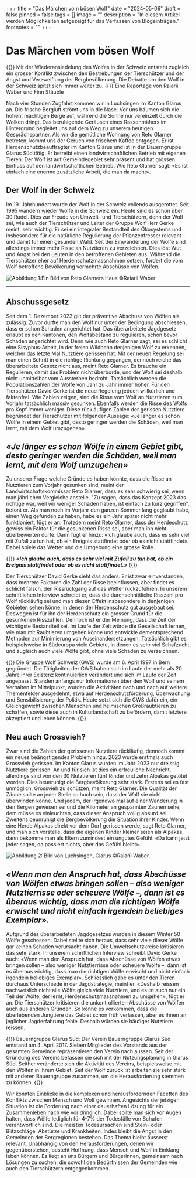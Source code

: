 +++
title = "Das Märchen vom bösen Wolf"
date = "2024-05-06"
draft = false
pinned = false
tags = []
image = ""
description = "In diesem Artikel werden Möglichkeiten aufgezeigt für das Verfassen von Blogeinträgen."
footnotes = ""
+++
# Das Märchen vom bösen Wolf

{{<lead>}}
Mit der Wiederansiedelung des Wolfes in der Schweiz entsteht zugleich ein grosser Konflikt zwischen den Bestrebungen der Tierschützer und der Angst und Verzweiflung der Bergbevölkerung. Die Debatte um den Wolf in der Schweiz spitzt sich immer weiter zu.
{{</lead>}}
Eine Reportage von Raiarii Waber und Finn Stäuble

Nach vier Stunden Zugfahrt kommen wir in Luchsingen im Kanton Glarus an. Die frische Bergluft strömt uns in die Nase. Vor uns bäumen sich die hohen, mächtigen Berge auf, während die Sonne nur vereinzelt durch die Wolken dringt. Das beruhigende Geräusch eines Rassenmähers im Hintergrund begleitet uns auf dem Weg zu unserem heutigen Gesprächspartner. Als wir die gemütliche Wohnung von Reto Glarner betreten, kommt uns der Geruch von frischem Kaffee entgegen. Er ist Herdenschutzbeauftragter im Kanton Glarus und ist in der Bauerngruppe Glarus Süd tätig. Er betreibt einen landwirtschaftlichen Betrieb mit eigenen Tieren. Der Wolf ist auf Gemeindegebiet sehr präsent und hat grossen Einfluss auf den landwirtschaftlichen Betrieb. Wie Reto Glarner sagt: «Es ist einfach eine enorme zusätzliche Arbeit, die man da macht». 

## Der Wolf in der Schweiz

Im 19. Jahrhundert wurde der Wolf in der Schweiz vollends ausgerottet. Seit 1995 wandern wieder Wölfe in die Schweiz ein. Heute sind es schon über 30 Rudel. Dies zur Freude von Umwelt- und Tierschützern, denn der Wolf sei, wie auch der Tierschützer und Leiter der Gruppe Wolf Herr Gerke meint, sehr wichtig. Er sei ein integraler Bestandteil des Ökosystems und insbesondere für die natürliche Regulierung der Pflanzenfresser relevant – und damit für einen gesunden Wald. 
Seit der Einwanderung der Wölfe sind allerdings immer mehr Risse an Nutztieren zu verzeichnen. Dies löst Wut und Angst bei den Leuten in den betroffenen Gebieten aus. 
Während die Tierschützer eher auf Herdenschutzmassnahmen setzen, fordert die vom Wolf betroffene Bevölkerung vermehrte Abschüsse von Wölfen. 

![Abbildung 1:Ein Bild von Reto Glarners Haus ©Raiarii Waber](microsoftteams-image-35-2-1-.png)

- - -

## Abschussgesetz

Seit dem 1. Dezember 2023 gilt der präventive Abschuss von Wölfen als zulässig. Zuvor durfte man den Wolf nur unter der Bedingung abschiessen, dass er schon Schaden angerichtet hat. Das überarbeitete Jagdgesetz erlaubt es den Kantonen, den Wolfsbestand zu regulieren, schon bevor Schaden angerichtet wird. Denn wie auch Reto Glarner sagt, sei es schlicht eine Sisyphus-Arbeit, in der freien Wildbahn denjenigen Wolf zu erkennen, welcher das letzte Mal Nutztiere gerissen hat. Mit der neuen Regelung sei man einen Schritt in die richtige Richtung gegangen, dennoch reiche das überarbeitete Gesetz nicht aus, meint Reto Glarner. Es brauche ein Regulieren, damit das Problem nicht überborde, und der Wolf sei deshalb nicht unmittelbar vom Aussterben bedroht. Tatsächlich werden die Populationszahlen der Wölfe von Jahr zu Jahr immer höher.
Für den Tierschützer David Gerke ist die neue Regelung jedoch willkürlich und faktenfrei. Wie Zahlen zeigen, sind die Risse vom Wolf an Nutztieren zum Vorjahr tatsächlich massiv gesunken. Ebenfalls werden die Risse des Wolfs pro Kopf immer weniger. Diese rückläufigen Zahlen der gerissen Nutztiere begründet der Tierschützer mit folgender Aussage: «Je länger es schon Wölfe in einem Gebiet gibt, desto geringer werden die Schäden, weil man lernt, mit dem Wolf umzugehen».

## *«Je länger es schon Wölfe in einem Gebiet gibt, desto geringer werden die Schäden, weil man lernt, mit dem Wolf umzugehen»*

Zu unserer Frage welche Gründe es haben könnte, dass die Risse an Nutztieren zum Vorjahr gesunken sind, meint der Landwirtschaftskommissar Reto Glarner, dass es sehr schwierig sei, wenn man jährlichen Vergleiche anstelle. "Zu sagen, dass das Konzept 2023 das richtige war, weil wir weniger Schäden haben, ist einfach zu kurz gegriffen", betont er. Als man noch im Vorjahr den ganzen Sommer lang geglaubt habe, einen Weg gefunden zu haben, habe es ein Jahr später nicht mehr funktioniert, fügt er an. Trotzdem meint Reto Glarner, dass der Herdeschutz gewiss ein Faktor für die gesunkenen Risse sei, aber man ihn nicht überbewerten dürfe. Dann fügt er hinzu: «Ich glaube auch, dass es sehr viel mit Zufall zu tun hat, ob ein Ereignis stattfindet oder ob es nicht stattfindet». Dabei spiele das Wetter und die Umgebung eine grosse Rolle. 

{{<box>}}
***«Ich glaube auch, dass es sehr viel mit Zufall zu tun hat, ob ein Ereignis stattfindet oder ob es nicht stattfindet.»***
{{</box>}}

Der Tierschützer David Gerke sieht das anders. Er ist zwar einverstanden, dass mehrere Faktoren die Zahl der Risse beeinflussen, aber findet es schlicht falsch, den Rissrückgang auf das Wetter rückzuführen. In unserem schriftlichen Interview schreibt er, dass die durchschnittliche Risszahl pro Wolf rückläufig sei und man diesen Effekt insbesondere in denjenigen Gebieten sehen könne, in denen der Herdenschutz gut ausgebaut sei. Deswegen ist für ihn der Herdenschutz ein grosser Grund für die gesunkenen Risszahlen. Dennoch ist er der Meinung, dass die Zeit der wichtigste Bestandteil sei. Im Laufe der Zeit würde die Gesellschaft lernen, wie man mit Raubtieren umgehen könne und entwickle dementsprechend Methoden zur Minimierung von Auseinandersetzungen. Tatsächlich gibt es beispielsweise in Südeuropa viele Gebiete, in denen es sehr viel Schafzucht und zugleich auch viele Wölfe gibt, ohne viele Schäden zu verzeichnen.  

{{<box title="Gruppe Wolf Schweiz(GWS)">}}
Die Gruppe Wolf Schweiz (GWS) wurde am 6. April 1997 in Bern gegründet. Die Tätigkeiten der GWS haben sich im Laufe der mehr als 20 Jahre ihrer Existenz kontinuierlich verändert und sich im Laufe der Zeit angepasst. Standen anfangs nur Informationen über den Wolf und seinem Verhalten im Mittelpunkt, wurden die Aktivitäten nach und nach auf weitere Themenfelder ausgedehnt, etwa auf Herdenschutzförderung, Überwachung und Sensibilisierung der Politik. Heute setzt sich die GWS dafür ein, ein Gleichgewicht zwischen Menschen und heimischen Großraubtieren zu schaffen, sowie diese auch in Kulturlandschaft zu befördern, damit letztere akzeptiert und leben können. 
{{</box>}}

## Neu auch Grossvieh?

Zwar sind die Zahlen der gerissenen Nutztiere rückläufig, dennoch kommt ein neues beängstigendes Problem hinzu. 2023 wurde erstmals auch Grossvieh gerissen. 
Im Kanton Glarus wurden im Jahr 2023 nur dreissig Nutztiere gerissen. An und für sich ist dies ein erfreuliche Nachricht, allerdings sind von den 30 Nutztieren fünf Rinder und zehn Alpakas getötet worden. Dies beunruhigt die Bergbevölkerung sehr stark. 
Erstens sei es fast unmöglich, Grossvieh zu schützen, meint Reto Glarner. Die Qualität der Zäune sollte an jeder Stelle so hoch sein, dass der Wolf sie nicht überwinden könne. Und jedem, der irgendwo mal auf einer Wanderung in den Bergen gewesen sei und die Kilometer an gespannten Zäunen sehe, dem müsse es einleuchten, dass dieser Anspruch völlig absurd sei.\
Zweitens beunruhigt die Bergbevölkerung die Situation ihrer Kinder. Wenn eine Herde Alpakas direkt vor dem Dorf gerissen werde, sagt Reto Glarner, und man sich vorstelle, dass die eigenen Kinder kleiner seien als Alpakas, dann bekomme man als Eltern zumindest ein ungutes Gefühl. «Da kann jetzt jeder sagen, da passiert nichts, aber das Gefühl bleibt». 

![Abbildung 2: Bild von Luchsingen, Glarus ©Raiarii Waber](microsoftteams-image-34-2-.png)

## *«Wenn man den Anspruch hat, dass Abschüsse von Wölfen etwas bringen sollen – also weniger Nutztierrisse oder scheuere Wölfe –, dann ist es überaus wichtig, dass man die richtigen Wölfe erwischt und nicht einfach irgendein beliebiges Exemplar».*

Aufgrund des überarbeiteten Jagdgesetzes wurden in diesem Winter 50 Wölfe geschossen. Dabei stellte sich heraus, dass sehr viele dieser Wölfe gar keinen Schaden verursacht haben. Die Umweltschutzkreise kritisieren das sehr stark. In unserem schriftlichen Interview schreibt David Gerke auch: «Wenn man den Anspruch hat, dass Abschüsse von Wölfen etwas bringen sollen – also weniger Nutztierrisse oder scheuere Wölfe –, dann ist es überaus wichtig, dass man die richtigen Wölfe erwischt und nicht einfach irgendein beliebiges Exemplar». Schliesslich gäbe es unter den Tieren durchaus Unterschiede in der Jagdstrategie, meint er. «Deshalb reissen nachweislich nicht alle Wölfe gleich viele Nutztiere, und es ist auch nur ein Teil der Wölfe, der lernt, Herdenschutzmassnahmen zu umgehen», fügt er an. Die Tierschützer kritisieren die unkontrollierten Abschüsse von Wölfen auch aus anderen Gründen. So könne es vorkommen, dass die überlebenden Jungtiere das Gebiet schon früh verlassen, aber es ihnen an jeglicher Jagderfahrung fehle. Deshalb würden sie häufiger Nutztiere reissen. 

{{<box title="Bauerngruppe Glarus Süd">}}
Bauerngruppe Glarus Süd:
Der Verein Bauerngruppe Glarus Süd entstand am 4. April 2017. Sieben Mitglieder des Vorstands aus der gesamten Gemeinde repräsentieren den Verein nach aussen. Seit der Gründung des Vereins befassen sie sich mit der Nutzungsplanung in Glarus Süd. 
Seither veränderte sich die Aktivität des Vereins, beispielsweise mit den Wölfen in ihrem Gebiet. Seit der Wolf zurück ist arbeiten sie sehr stark mit anderen Bauerngruppe zusammen, um die Herausforderung stemmen zu können. 
{{</box>}}

Wir konnten Einblicke in die komplexen und herausfordernden Facetten des Konflikts zwischen Mensch und Wolf gewinnen. Angesichts der jetzigen Situation ist die Forderung nach einer dauerhaften Lösung für ein Zusammenleben nach wie vor dringlich. Dabei sollte man sich vor Augen halten, dass Wölfe lediglich für 4-7% der Todesfälle von Schafen verantwortlich sind. Die meisten Todesursachen sind Stein- oder Blitzschläge, Abstürze und Krankheiten. Indes bleibt die Angst in den Gemeinden der Bergregionen bestehen.
Das Thema bleibt äusserst relevant. Unabhängig von den Herausforderungen, denen wir gegenüberstehen, besteht Hoffnung, dass Mensch und Wolf in Einklang leben können. Es liegt an uns Bürgern und Bürgerinnen, gemeinsam nach Lösungen zu suchen, die sowohl den Bedürfnissen der Gemeinden wie auch den Tierschützern entgegenkommen.